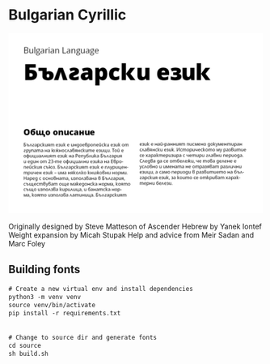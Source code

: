 # Bulgarian Cyrillic

![Open Sans sample](/local/OpenSans_01.jpg)

Originally designed by Steve Matteson of Ascender
Hebrew by Yanek Iontef
Weight expansion by Micah Stupak
Help and advice from Meir Sadan and Marc Foley


## Building fonts

```
# Create a new virtual env and install dependencies
python3 -m venv venv
source venv/bin/activate
pip install -r requirements.txt


# Change to source dir and generate fonts
cd source
sh build.sh
```



